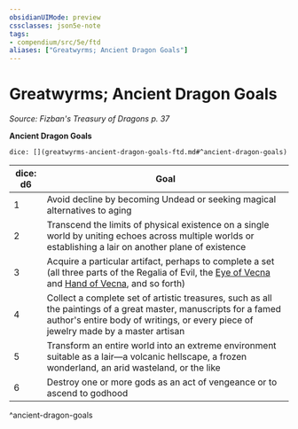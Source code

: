 ```yaml
---
obsidianUIMode: preview
cssclasses: json5e-note
tags:
- compendium/src/5e/ftd
aliases: ["Greatwyrms; Ancient Dragon Goals"]
---
```

# Greatwyrms; Ancient Dragon Goals
*Source: Fizban's Treasury of Dragons p. 37* 

**Ancient Dragon Goals**

`dice: [](greatwyrms-ancient-dragon-goals-ftd.md#^ancient-dragon-goals)`

| dice: d6 | Goal |
|----------|------|
| 1 | Avoid decline by becoming Undead or seeking magical alternatives to aging |
| 2 | Transcend the limits of physical existence on a single world by uniting echoes across multiple worlds or establishing a lair on another plane of existence |
| 3 | Acquire a particular artifact, perhaps to complete a set (all three parts of the Regalia of Evil, the [Eye of Vecna](Mechanics/items/eye-of-vecna.md) and [Hand of Vecna](Mechanics/items/hand-of-vecna.md), and so forth) |
| 4 | Collect a complete set of artistic treasures, such as all the paintings of a great master, manuscripts for a famed author's entire body of writings, or every piece of jewelry made by a master artisan |
| 5 | Transform an entire world into an extreme environment suitable as a lair—a volcanic hellscape, a frozen wonderland, an arid wasteland, or the like |
| 6 | Destroy one or more gods as an act of vengeance or to ascend to godhood |
^ancient-dragon-goals